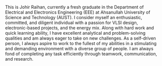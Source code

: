 This is Johir Raihan, currently a fresh graduate in the Department of Electrical and Electronics Engineering (EEE) at Ahsanullah University of Science and Technology (AUST). I consider myself an enthusiastic, committed, and diligent individual with a passion for VLSI design, electronic-based projects, and the energy mix. Along with hard work and quick learning ability, I have excellent analytical and problem-solving qualities and am always eager to take on new challenges. As a self-driven person, I always aspire to work to the fullest of my abilities in a stimulating and demanding environment with a diverse group of people. I am always fond of completing any task efficiently through teamwork, communication, and research. 

